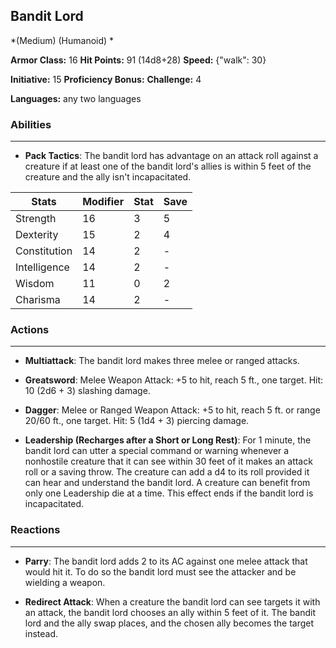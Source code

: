 ## Bandit Lord
*(Medium) (Humanoid) *

**Armor Class:** 16
**Hit Points:** 91 (14d8+28)
**Speed:** {"walk": 30}

**Initiative:** 15
**Proficiency Bonus:**
**Challenge:** 4

**Languages:** any two languages

### Abilities
 --- 
- **Pack Tactics**: The bandit lord has advantage on an attack roll against a creature if at least one of the bandit lord's allies is within 5 feet of the creature and the ally isn't incapacitated.



| Stats | Modifier | Stat | Save
| ---- | ---- | ---- | ---- |
| Strength | 16 | 3 | 5 |
| Dexterity | 15 | 2 | 4 |
| Constitution | 14 | 2 | - |
| Intelligence | 14 | 2 | - |
| Wisdom | 11 | 0 | 2 |
| Charisma | 14 | 2 | - |

### Actions
 --- 
- **Multiattack**: The bandit lord makes three melee or ranged attacks.

- **Greatsword**: Melee Weapon Attack: +5 to hit, reach 5 ft., one target. Hit: 10 (2d6 + 3) slashing damage.

- **Dagger**: Melee or Ranged Weapon Attack: +5 to hit, reach 5 ft. or range 20/60 ft., one target. Hit: 5 (1d4 + 3) piercing damage.

- **Leadership (Recharges after a Short or Long Rest)**: For 1 minute, the bandit lord can utter a special command or warning whenever a nonhostile creature that it can see within 30 feet of it makes an attack roll or a saving throw. The creature can add a d4 to its roll provided it can hear and understand the bandit lord. A creature can benefit from only one Leadership die at a time. This effect ends if the bandit lord is incapacitated.

### Reactions
 --- 
- **Parry**: The bandit lord adds 2 to its AC against one melee attack that would hit it. To do so the bandit lord must see the attacker and be wielding a weapon.

- **Redirect Attack**: When a creature the bandit lord can see targets it with an attack, the bandit lord chooses an ally within 5 feet of it. The bandit lord and the ally swap places, and the chosen ally becomes the target instead.

